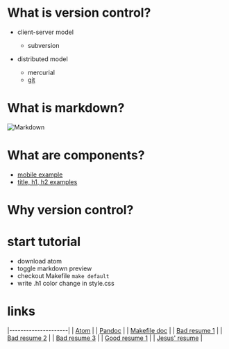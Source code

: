 # What is version control?
- client-server model
  - subversion

- distributed model
  - mercurial
  - [git](https://www.git-scm.com/book/en/v2/images/small-team-flow.png)

# What is markdown?
![Markdown](https://i.github-camo.com/c78b3c01ca7753c84d26706b248adf236cda7d4f/68747470733a2f2f636c6f75642e67697468756275736572636f6e74656e742e636f6d2f6173736574732f3337383032332f31303031333038372f32346363633765632d363134392d313165352d393765612d3533613834326137313565612e706e67)

# What are components?
  - [mobile example](http://coenraets.org/blog/wp-content/uploads/2014/12/uimockscript.png)
  - [title, h1, h2 examples](https://github.com/adam-p/markdown-here/wiki/Markdown-Cheatsheet)

# Why version control?

# start tutorial
  - download atom
  - toggle markdown preview
  - checkout Makefile `make default`
  - write .h1 color change in style.css

# links

  |---------------------|
  | [Atom](https://atom.io/) |
  | [Pandoc](http://pandoc.org/installing.html) |
  | [Makefile doc](http://makefiletutorial.com/) |
  | [Bad resume 1](http://www.datacollectionservices.net/p/2017/04/bad-resume-sample-example-of-good-resume-format-example-of-good-intended-for-examples-of-good-and-bad-resumes.gif) |
  | [Bad resume 2](http://www.craigkunce.com/job-search/bad_resume_sample3.gif) |
  | [Bad resume 3](http://nebula.wsimg.com/5b986e1d80ba7a902a9f5cbb35285118?AccessKeyId=1FA960172D5964949643&disposition=0&alloworigin=1) |
  | [Good resume 1]() |
  | [Jesus' resume]() |
